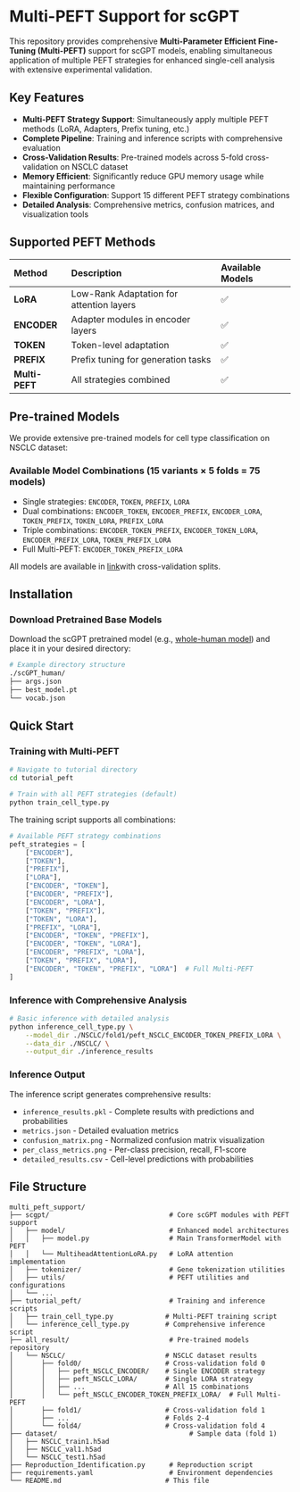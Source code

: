 # Multi-PEFT Support for scGPT

This repository provides comprehensive **Multi-Parameter Efficient Fine-Tuning (Multi-PEFT)** support for scGPT models, enabling simultaneous application of multiple PEFT strategies for enhanced single-cell analysis with extensive experimental validation.

## Key Features

- **Multi-PEFT Strategy Support**: Simultaneously apply multiple PEFT methods (LoRA, Adapters, Prefix tuning, etc.)
- **Complete Pipeline**: Training and inference scripts with comprehensive evaluation
- **Cross-Validation Results**: Pre-trained models across 5-fold cross-validation on NSCLC dataset
- **Memory Efficient**: Significantly reduce GPU memory usage while maintaining performance
- **Flexible Configuration**: Support 15 different PEFT strategy combinations
- **Detailed Analysis**: Comprehensive metrics, confusion matrices, and visualization tools

## Supported PEFT Methods

| Method | Description | Available Models |
|:-------|:------------|:-----------------|
| **LoRA** | Low-Rank Adaptation for attention layers | ✅ |
| **ENCODER** | Adapter modules in encoder layers | ✅ |
| **TOKEN** | Token-level adaptation | ✅ |
| **PREFIX** | Prefix tuning for generation tasks | ✅ |
| **Multi-PEFT** | All strategies combined | ✅ |

## Pre-trained Models

We provide extensive pre-trained models for cell type classification on NSCLC dataset:

### Available Model Combinations (15 variants × 5 folds = 75 models)
- Single strategies: `ENCODER`, `TOKEN`, `PREFIX`, `LORA`
- Dual combinations: `ENCODER_TOKEN`, `ENCODER_PREFIX`, `ENCODER_LORA`, `TOKEN_PREFIX`, `TOKEN_LORA`, `PREFIX_LORA`
- Triple combinations: `ENCODER_TOKEN_PREFIX`, `ENCODER_TOKEN_LORA`, `ENCODER_PREFIX_LORA`, `TOKEN_PREFIX_LORA`
- Full Multi-PEFT: `ENCODER_TOKEN_PREFIX_LORA`

All models are available in [link](https://mailmissouri-my.sharepoint.com/:f:/r/personal/hefe_umsystem_edu/Documents/scPEFT_checkpoints/adapter_combination?csf=1&web=1&e=RV2HgO)with cross-validation splits.

## Installation

### Download Pretrained Base Models

Download the scGPT pretrained model (e.g., [whole-human model](https://drive.google.com/drive/folders/1oWh_-ZRdhtoGQ2Fw24HP41FgLoomVo-y?usp=sharing)) and place it in your desired directory:

```bash
# Example directory structure
./scGPT_human/
├── args.json
├── best_model.pt
└── vocab.json
```

## Quick Start

### Training with Multi-PEFT

```bash
# Navigate to tutorial directory
cd tutorial_peft

# Train with all PEFT strategies (default)
python train_cell_type.py
```

The training script supports all combinations:

```python
# Available PEFT strategy combinations
peft_strategies = [
    ["ENCODER"],
    ["TOKEN"], 
    ["PREFIX"],
    ["LORA"],
    ["ENCODER", "TOKEN"],
    ["ENCODER", "PREFIX"],
    ["ENCODER", "LORA"],
    ["TOKEN", "PREFIX"],
    ["TOKEN", "LORA"],
    ["PREFIX", "LORA"],
    ["ENCODER", "TOKEN", "PREFIX"],
    ["ENCODER", "TOKEN", "LORA"],
    ["ENCODER", "PREFIX", "LORA"],
    ["TOKEN", "PREFIX", "LORA"],
    ["ENCODER", "TOKEN", "PREFIX", "LORA"]  # Full Multi-PEFT
]
```

### Inference with Comprehensive Analysis

```bash
# Basic inference with detailed analysis
python inference_cell_type.py \
    --model_dir ./NSCLC/fold1/peft_NSCLC_ENCODER_TOKEN_PREFIX_LORA \
    --data_dir ./NSCLC/ \
    --output_dir ./inference_results
```

### Inference Output

The inference script generates comprehensive results:

- `inference_results.pkl` - Complete results with predictions and probabilities
- `metrics.json` - Detailed evaluation metrics
- `confusion_matrix.png` - Normalized confusion matrix visualization
- `per_class_metrics.png` - Per-class precision, recall, F1-score
- `detailed_results.csv` - Cell-level predictions with probabilities

## File Structure

```
multi_peft_support/
├── scgpt/                              # Core scGPT modules with PEFT support
│   ├── model/                          # Enhanced model architectures
│   │   ├── model.py                    # Main TransformerModel with PEFT
│   │   └── MultiheadAttentionLoRA.py   # LoRA attention implementation
│   ├── tokenizer/                      # Gene tokenization utilities
│   ├── utils/                          # PEFT utilities and configurations
│   └── ...
├── tutorial_peft/                      # Training and inference scripts
│   ├── train_cell_type.py             # Multi-PEFT training script
│   └── inference_cell_type.py         # Comprehensive inference script
├── all_result/                         # Pre-trained models repository
│   └── NSCLC/                         # NSCLC dataset results
│       ├── fold0/                     # Cross-validation fold 0
│       │   ├── peft_NSCLC_ENCODER/    # Single ENCODER strategy
│       │   ├── peft_NSCLC_LORA/       # Single LORA strategy
│       │   ├── ...                    # All 15 combinations
│       │   └── peft_NSCLC_ENCODER_TOKEN_PREFIX_LORA/  # Full Multi-PEFT
│       ├── fold1/                     # Cross-validation fold 1
│       ├── ...                        # Folds 2-4
│       └── fold4/                     # Cross-validation fold 4
├── dataset/                                 # Sample data (fold 1)
│   ├── NSCLC_train1.h5ad
│   ├── NSCLC_val1.h5ad
│   └── NSCLC_test1.h5ad
├── Reproduction_Identification.py      # Reproduction script
├── requirements.yaml                   # Environment dependencies
└── README.md                          # This file
```
